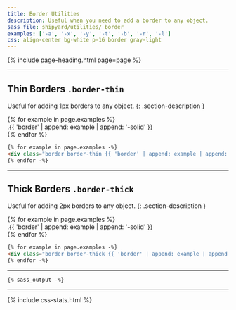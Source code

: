 ```yaml
---
title: Border Utilities
description: Useful when you need to add a border to any object.
sass_file: shipyard/utilities/_border
examples: ['-a', '-x', '-y', '-t', '-b', '-r', '-l']
css: align-center bg-white p-16 border gray-light
---
```


{% include page-heading.html page=page %}

---

## Thin Borders `.border-thin`
Useful for adding 1px borders to any object.
{: .section-description }

<div class="col-container mb-24">
  {% for example in page.examples %}
    <div class="col col-100 md:col-0 mb-8 md:mb-0">
      <div class="{{ page.css }} border-thin {{ 'border' | append: example | append: '-solid' }}">
        <span class="text-normal medium">
          .{{ 'border' | append: example | append: '-solid' }}
        </span>
      </div>
    </div>
  {% endfor %}
</div>

```html
{% for example in page.examples -%}
<div class="border border-thin {{ 'border' | append: example | append: '-solid' }}"><!-- .{{ 'border' | append: example | append: '-solid' }} --></div>
{% endfor -%}
```

---

## Thick Borders `.border-thick`
Useful for adding 2px borders to any object.
{: .section-description }

<div class="col-container mb-24">
  {% for example in page.examples %}
    <div class="col col-100 md:col-0 mb-8 md:mb-0">
      <div class="{{ page.css }} border-thick {{ 'border' | append: example | append: '-solid' }}">
        <span class="text-normal medium">
          .{{ 'border' | append: example | append: '-solid' }}
        </span>
      </div>
    </div>
  {% endfor %}
</div>

```html
{% for example in page.examples -%}
<div class="border border-thick {{ 'border' | append: example | append: '-solid' }}"><!-- .{{ 'border' | append: example | append: '-solid' }} --></div>
{% endfor -%}
```

---

```css
{% sass_output -%}
```

---

{% include css-stats.html %}
